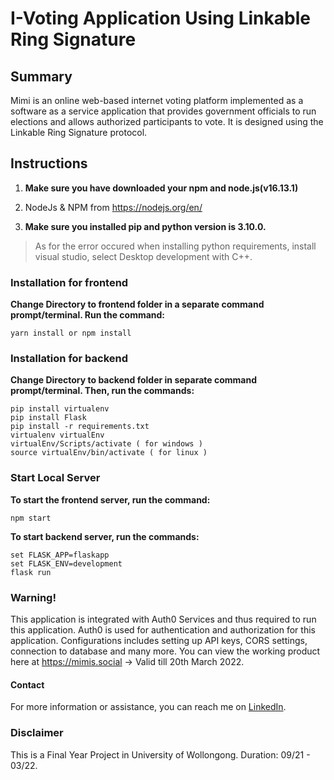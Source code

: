 # I-Voting Application Using Linkable Ring Signature

## Summary
Mimi is an online web-based internet voting platform implemented as a software as a service application that 
provides government officials to run elections and allows authorized participants to vote. 
It is designed using the Linkable Ring Signature protocol.


## Instructions
1. **Make sure you have downloaded your npm and node.js(v16.13.1)**

2. NodeJs & NPM from https://nodejs.org/en/

3. **Make sure you installed pip and python version is 3.10.0.**
  >As for the error occured when installing python requirements, install visual studio, select Desktop development with C++.


### Installation for frontend
**Change Directory to frontend folder in a separate command prompt/terminal. Run the command:**
```
yarn install or npm install
```

### Installation for backend
**Change Directory to backend folder in separate command prompt/terminal. Then, run the commands:**
```
pip install virtualenv
pip install Flask
pip install -r requirements.txt
virtualenv virtualEnv
virtualEnv/Scripts/activate ( for windows )
source virtualEnv/bin/activate ( for linux )
```

### Start Local Server
**To start the frontend server, run the command:**
```
npm start
```
**To start backend server, run the commands:**
```
set FLASK_APP=flaskapp
set FLASK_ENV=development
flask run
```


### Warning!
This application is integrated with Auth0 Services and thus required to run this application. Auth0 is used for authentication and authorization for this application. Configurations includes setting up API keys, CORS settings, connection to database and many more.
You can view the working product here at https://mimis.social -> Valid till 20th March 2022.

#### Contact
For more information or assistance, you can reach me on [LinkedIn](https://www.linkedin.com/in/wenhangoh/).

### Disclaimer
This is a Final Year Project in University of Wollongong. Duration: 09/21 - 03/22.
